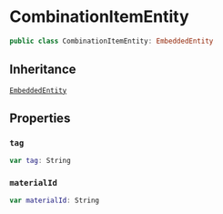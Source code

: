 # CombinationItemEntity

``` swift
public class CombinationItemEntity: EmbeddedEntity
```

## Inheritance

[`EmbeddedEntity`](configwise-sdk-ios/EmbeddedEntity)

## Properties

### `tag`

``` swift
var tag: String
```

### `materialId`

``` swift
var materialId: String
```
